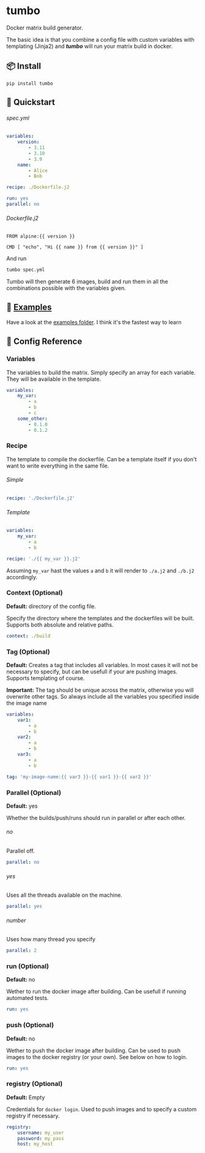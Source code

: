 # tumbo

Docker matrix build generator.

The basic idea is that you combine a config file with custom variables with templating (Jinja2) and *__tumbo__* will run your matrix build in docker.

## 📦 Install

```
pip install tumbo
```

## 🚀 Quickstart

###### spec.yml

```yaml
variables:
    version:
        - 3.11
        - 3.10
        - 3.9
    name:
        - Alice
        - Bob

recipe: ./Dockerfile.j2

run: yes
parallel: no
```

###### Dockerfile.j2

```
FROM alpine:{{ version }}

CMD [ "echo", "Hi {{ name }} from {{ version }}" ]
```

And run

```sh
tumbo spec.yml
```

Tumbo will then generate 6 images, build and run them in all the combinations possible with the variables given.

## 🐣 [Examples](https://github.com/cupcakearmy/tumbo/tree/master/examples)

Have a look at the [examples folder]((https://github.com/cupcakearmy/tumbo/tree/master/examples)). I think it's the fastest way to learn

## 📘 Config Reference

### Variables

The variables to build the matrix. Simply specify an array for each variable. They will be available in the template.

```yaml
variables:
    my_var:
        - a
        - b
        - c
    some_other:
        - 0.1.0
        - 0.1.2
```

### Recipe

The template to compile the dockerfile. Can be a template itself if you don't want to write everything in the same file.

###### Simple

```yaml
recipe: './Dockerfile.j2'
```

###### Template

```yaml
variables:
    my_var:
        - a
        - b

recipe: './{{ my_var }}.j2'
```

Assuming `my_var` hast the values `a` and `b` it will render to `./a.j2` and `./b.j2` accordingly.

### Context (Optional)

**Default:** directory of the config file.

Specify the directory where the templates and the dockerfiles will be built.
Supports both absolute and relative paths.

```yaml
context: ./build
```

### Tag (Optional)

**Default:** Creates a tag that includes all variables.
In most cases it will not be necessary to specify, but can be usefull if your are pushing images. Supports templating of course.

**Important:** The tag should be unique across the matrix, otherwise you will overwrite other tags. So always include all the variables you specified inside the image name

```yaml
variables:
    var1:
        - a
        - b
    var2:
        - a
        - b
    var3:
        - a
        - b

tag: 'my-image-name:{{ var3 }}-{{ var1 }}-{{ var2 }}'
```

### Parallel (Optional)

**Default:** yes

Whether the builds/push/runs should run in parallel or after each other.

###### no

Parallel off.

```yaml
parallel: no
```


###### yes

Uses all the threads available on the machine.

```yaml
parallel: yes
```


###### number

Uses how many thread you specify

```yaml
parallel: 2
```

### run (Optional)

**Default:** no

Wether to run the docker image after building. Can be usefull if running automated tests.

```yaml
run: yes
```

### push (Optional)

**Default:** no

Wether to push the docker image after building.
Can be used to push images to the docker registry (or your own).
See below on how to login.

```yaml
run: yes
```

### registry (Optional)

**Default:** Empty

Credentials for `docker login`. Used to push images and to specify a custom registry if necessary.

```yaml
registry:
    username: my_user
    password: my_pass
    host: my_host
```
